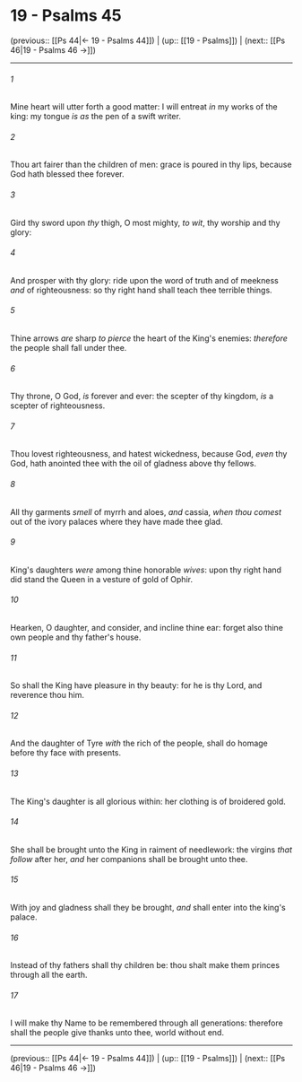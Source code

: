 # 19 - Psalms 45

(previous:: [[Ps 44|← 19 - Psalms 44]]) | (up:: [[19 - Psalms]]) | (next:: [[Ps 46|19 - Psalms 46 →]])

***


###### 1 
Mine heart will utter forth a good matter: I will entreat _in_ my works of the king: my tongue _is as_ the pen of a swift writer. 

###### 2 
Thou art fairer than the children of men: grace is poured in thy lips, because God hath blessed thee forever. 

###### 3 
Gird thy sword upon _thy_ thigh, O most mighty, _to wit_, thy worship and thy glory: 

###### 4 
And prosper with thy glory: ride upon the word of truth and of meekness _and_ of righteousness: so thy right hand shall teach thee terrible things. 

###### 5 
Thine arrows _are_ sharp _to pierce_ the heart of the King's enemies: _therefore_ the people shall fall under thee. 

###### 6 
Thy throne, O God, _is_ forever and ever: the scepter of thy kingdom, _is_ a scepter of righteousness. 

###### 7 
Thou lovest righteousness, and hatest wickedness, because God, _even_ thy God, hath anointed thee with the oil of gladness above thy fellows. 

###### 8 
All thy garments _smell_ of myrrh and aloes, _and_ cassia, _when thou comest_ out of the ivory palaces where they have made thee glad. 

###### 9 
King's daughters _were_ among thine honorable _wives_: upon thy right hand did stand the Queen in a vesture of gold of Ophir. 

###### 10 
Hearken, O daughter, and consider, and incline thine ear: forget also thine own people and thy father's house. 

###### 11 
So shall the King have pleasure in thy beauty: for he is thy Lord, and reverence thou him. 

###### 12 
And the daughter of Tyre _with_ the rich of the people, shall do homage before thy face with presents. 

###### 13 
The King's daughter is all glorious within: her clothing is of broidered gold. 

###### 14 
She shall be brought unto the King in raiment of needlework: the virgins _that follow_ after her, _and_ her companions shall be brought unto thee. 

###### 15 
With joy and gladness shall they be brought, _and_ shall enter into the king's palace. 

###### 16 
Instead of thy fathers shall thy children be: thou shalt make them princes through all the earth. 

###### 17 
I will make thy Name to be remembered through all generations: therefore shall the people give thanks unto thee, world without end.

***

(previous:: [[Ps 44|← 19 - Psalms 44]]) | (up:: [[19 - Psalms]]) | (next:: [[Ps 46|19 - Psalms 46 →]])
